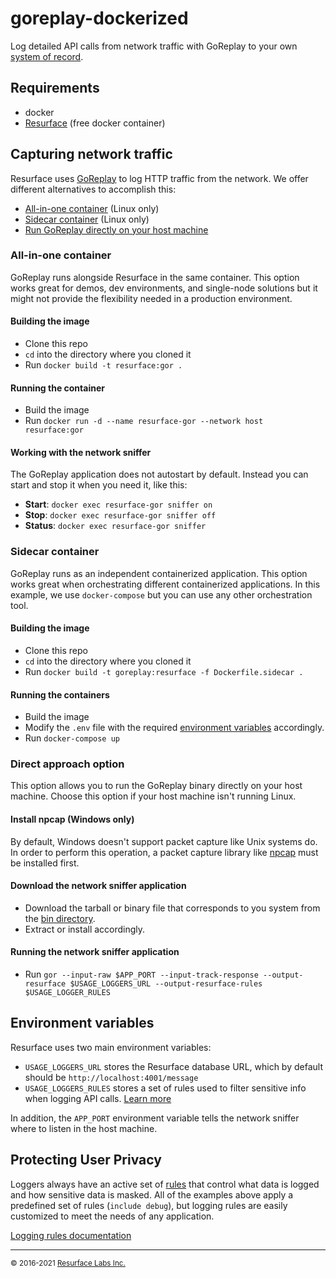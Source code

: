 # goreplay-dockerized
Log detailed API calls from network traffic with GoReplay to your own [system of record](https://resurface.io).

## Requirements
- docker
- [Resurface](https://resurface.io/installation) (free docker container)

## Capturing network traffic
Resurface uses [GoReplay](https://goreplay.org/) to log HTTP traffic from the network. We offer different alternatives to accomplish this:
- [All-in-one container](#all-in-one-container) (Linux only)
- [Sidecar container](#sidecar-container) (Linux only)
- [Run GoReplay directly on your host machine](#direct-approach-option)

### All-in-one container
GoReplay runs alongside Resurface in the same container. This option works great for demos, dev environments, and single-node solutions but it might not provide the flexibility needed in a production environment.

#### Building the image
- Clone this repo
- `cd` into the directory where you cloned it
- Run `docker build -t resurface:gor .`

#### Running the container
- Build the image
- Run `docker run -d --name resurface-gor --network host resurface:gor`

#### Working with the network sniffer
The GoReplay application does not autostart by default. Instead you can start and stop it when you need it, like this:
- **Start**: `docker exec resurface-gor sniffer on`
- **Stop**: `docker exec resurface-gor sniffer off`
- **Status**: `docker exec resurface-gor sniffer`

### Sidecar container
GoReplay runs as an independent containerized application. This option works great when orchestrating different containerized applications. In this example, we use `docker-compose` but you can use any other orchestration tool.

#### Building the image
- Clone this repo
- `cd` into the directory where you cloned it
- Run `docker build -t goreplay:resurface -f Dockerfile.sidecar .`

#### Running the containers
- Build the image
- Modify the `.env` file with the required [environment variables](#environment-variables) accordingly.
- Run `docker-compose up`

### Direct approach option
This option allows you to run the GoReplay binary directly on your host machine. Choose this option if your host machine isn't running Linux.

#### Install npcap (Windows only)
By default, Windows doesn't support packet capture like Unix systems do. In order to perform this operation, a packet capture library like [npcap](https://nmap.org/npcap/) must be installed first.

#### Download the network sniffer application
- Download the tarball or binary file that corresponds to you system from the [bin directory](https://github.com/resurfaceio/goreplay/tree/master/bin).
- Extract or install accordingly.

#### Running the network sniffer application
- Run `gor --input-raw $APP_PORT --input-track-response --output-resurface $USAGE_LOGGERS_URL --output-resurface-rules $USAGE_LOGGER_RULES`

## Environment variables

Resurface uses two main environment variables:

- `USAGE_LOGGERS_URL` stores the Resurface database URL, which by default should be `http://localhost:4001/message`
- `USAGE_LOGGERS_RULES` stores a set of rules used to filter sensitive info when logging API calls. [Learn more](#protecting-user-privacy)

In addition, the `APP_PORT` environment variable tells the network sniffer where to listen in the host machine.

## Protecting User Privacy

Loggers always have an active set of <a href="https://resurface.io/logging-rules">rules</a> that control what data is logged
and how sensitive data is masked. All of the examples above apply a predefined set of rules (`include debug`),
but logging rules are easily customized to meet the needs of any application.

<a href="https://resurface.io/logging-rules">Logging rules documentation</a>

---
<small>&copy; 2016-2021 <a href="https://resurface.io">Resurface Labs Inc.</a></small>
